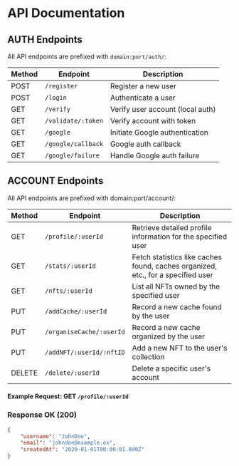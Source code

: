 # API Documentation

## AUTH Endpoints
All API endpoints are prefixed with `domain:port/auth/`:

| Method | Endpoint                 | Description                       |
|--------|--------------------------|-----------------------------------|
| POST   | `/register`              | Register a new user               |
| POST   | `/login`                 | Authenticate a user               |
| GET    | `/verify`                | Verify user account (local auth)  |
| GET    | `/validate/:token`       | Verify account with token         |
| GET    | `/google`                | Initiate Google authentication    |
| GET    | `/google/callback`       | Google auth callback              |
| GET    | `/google/failure`        | Handle Google auth failure        |

## ACCOUNT Endpoints
All API endpoints are prefixed with domain:port/account/:

| Method | Endpoint                 | Description                      |
|--------|-------------------------|----------------------------------|
| GET    | `/profile/:userId`      | Retrieve detailed profile information for the specified user |
| GET    | `/stats/:userId`        | Fetch statistics like caches found, caches organized, etc., for a specified user |
| GET    | `/nfts/:userId`         | List all NFTs owned by the specified user |
| PUT    | `/addCache/:userId`     | Record a new cache found by the user |
| PUT    | `/organiseCache/:userId`| Record a new cache organized by the user |
| PUT    | `/addNFT/:userId/:nftID`| Add a new NFT to the user's collection |
| DELETE | `/delete/:userId`       | Delete a specific user's account |

#### Example Request: GET `/profile/:userId`

### Response OK (200)
```json
{
	"username": "JohnDoe",
	"email": "johndoe@example.ex",
	"createdAt": "2020-01-01T00:00:01.000Z"
}
```
